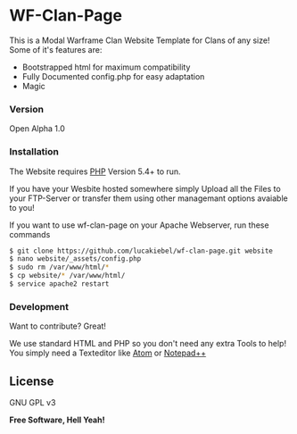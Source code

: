 # WF-Clan-Page

This is a Modal Warframe Clan Website Template for Clans of any size! Some of it's features are:

  - Bootstrapped html for maximum compatibility
  - Fully Documented config.php for easy adaptation
  - Magic

### Version
Open Alpha 1.0

### Installation

The Website requires [PHP](http://php.net) Version 5.4+ to run.

If you have your Wesbite hosted somewhere simply Upload all the Files to your FTP-Server or transfer them using other managemant options avaiable to you!

If you want to use wf-clan-page on your Apache Webserver, run these commands
```sh
$ git clone https://github.com/lucakiebel/wf-clan-page.git website
$ nano website/_assets/config.php
$ sudo rm /var/www/html/* 
$ cp website/* /var/www/html/
$ service apache2 restart
```

### Development

Want to contribute? Great!

We use standard HTML and PHP so you don't need any extra Tools to help!
You simply need a Texteditor like [Atom](http://atom.io) or [Notepad++](http://notepad-plus-plus.org)

License
----

GNU GPL v3


**Free Software, Hell Yeah!**

[//]: # (These are reference links used in the body of this note and get stripped out when the markdown processor does its job. There is no need to format nicely because it shouldn't be seen. Thanks SO - http://stackoverflow.com/questions/4823468/store-comments-in-markdown-syntax)


   [dill]: <https://github.com/joemccann/dillinger>
   [git-repo-url]: <https://github.com/joemccann/dillinger.git>
   [john gruber]: <http://daringfireball.net>
   [@thomasfuchs]: <http://twitter.com/thomasfuchs>
   [df1]: <http://daringfireball.net/projects/markdown/>
   [markdown-it]: <https://github.com/markdown-it/markdown-it>
   [Ace Editor]: <http://ace.ajax.org>
   [node.js]: <http://nodejs.org>
   [Twitter Bootstrap]: <http://twitter.github.com/bootstrap/>
   [keymaster.js]: <https://github.com/madrobby/keymaster>
   [jQuery]: <http://jquery.com>
   [@tjholowaychuk]: <http://twitter.com/tjholowaychuk>
   [express]: <http://expressjs.com>
   [AngularJS]: <http://angularjs.org>
   [Gulp]: <http://gulpjs.com>

   [PlDb]: <https://github.com/joemccann/dillinger/tree/master/plugins/dropbox/README.md>
   [PlGh]:  <https://github.com/joemccann/dillinger/tree/master/plugins/github/README.md>
   [PlGd]: <https://github.com/joemccann/dillinger/tree/master/plugins/googledrive/README.md>
   [PlOd]: <https://github.com/joemccann/dillinger/tree/master/plugins/onedrive/README.md>
